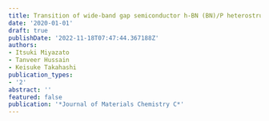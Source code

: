 ```yaml
---
title: Transition of wide-band gap semiconductor h-BN (BN)/P heterostructure via single-atom-embedding
date: '2020-01-01'
draft: true
publishDate: '2022-11-18T07:47:44.367188Z'
authors:
- Itsuki Miyazato
- Tanveer Hussain
- Keisuke Takahashi
publication_types:
- '2'
abstract: ''
featured: false
publication: '*Journal of Materials Chemistry C*'
---
```


